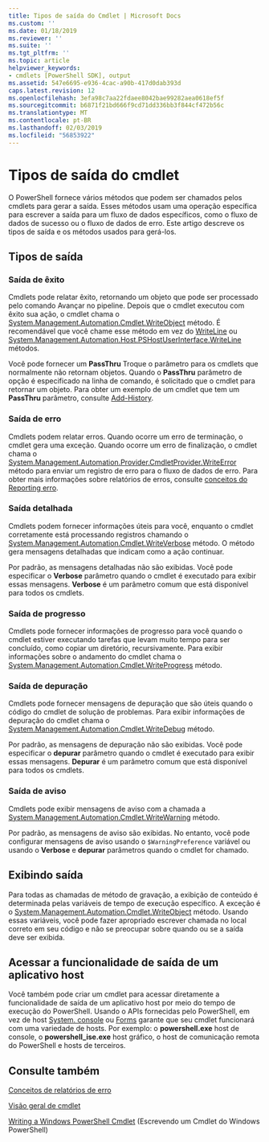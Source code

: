 ```yaml
---
title: Tipos de saída do Cmdlet | Microsoft Docs
ms.custom: ''
ms.date: 01/18/2019
ms.reviewer: ''
ms.suite: ''
ms.tgt_pltfrm: ''
ms.topic: article
helpviewer_keywords:
- cmdlets [PowerShell SDK], output
ms.assetid: 547e6695-e936-4cac-a90b-417d0dab393d
caps.latest.revision: 12
ms.openlocfilehash: 3efa98c7aa22fdaee8042bae99282aea0618ef5f
ms.sourcegitcommit: b6871f21bd666f9cd71dd336bb3f844cf472b56c
ms.translationtype: MT
ms.contentlocale: pt-BR
ms.lasthandoff: 02/03/2019
ms.locfileid: "56853922"
---
```

# <a name="types-of-cmdlet-output"></a>Tipos de saída do cmdlet

O PowerShell fornece vários métodos que podem ser chamados pelos cmdlets para gerar a saída. Esses métodos usam uma operação específica para escrever a saída para um fluxo de dados específicos, como o fluxo de dados de sucesso ou o fluxo de dados de erro. Este artigo descreve os tipos de saída e os métodos usados para gerá-los.

## <a name="types-of-output"></a>Tipos de saída

### <a name="success-output"></a>Saída de êxito

Cmdlets pode relatar êxito, retornando um objeto que pode ser processado pelo comando Avançar no pipeline. Depois que o cmdlet executou com êxito sua ação, o cmdlet chama o [System.Management.Automation.Cmdlet.WriteObject](/dotnet/api/System.Management.Automation.Cmdlet.WriteObject) método. É recomendável que você chame esse método em vez do [WriteLine](/dotnet/api/System.Console.WriteLine) ou [System.Management.Automation.Host.PSHostUserInterface.WriteLine](/dotnet/api/System.Management.Automation.Host.PSHostUserInterface.WriteLine) métodos.

Você pode fornecer um **PassThru** Troque o parâmetro para os cmdlets que normalmente não retornam objetos.
Quando o **PassThru** parâmetro de opção é especificado na linha de comando, é solicitado que o cmdlet para retornar um objeto. Para obter um exemplo de um cmdlet que tem um **PassThru** parâmetro, consulte [Add-History](/powershell/module/Microsoft.PowerShell.Core/Add-History).

### <a name="error-output"></a>Saída de erro

Cmdlets podem relatar erros. Quando ocorre um erro de terminação, o cmdlet gera uma exceção. Quando ocorre um erro de finalização, o cmdlet chama o [System.Management.Automation.Provider.CmdletProvider.WriteError](/dotnet/api/System.Management.Automation.Provider.CmdletProvider.WriteError) método para enviar um registro de erro para o fluxo de dados de erro. Para obter mais informações sobre relatórios de erros, consulte [conceitos do Reporting erro](./error-reporting-concepts.md).

### <a name="verbose-output"></a>Saída detalhada

Cmdlets podem fornecer informações úteis para você, enquanto o cmdlet corretamente está processando registros chamando o [System.Management.Automation.Cmdlet.WriteVerbose](/dotnet/api/System.Management.Automation.Cmdlet.WriteVerbose) método. O método gera mensagens detalhadas que indicam como a ação continuar.

Por padrão, as mensagens detalhadas não são exibidas. Você pode especificar o **Verbose** parâmetro quando o cmdlet é executado para exibir essas mensagens. **Verbose** é um parâmetro comum que está disponível para todos os cmdlets.

### <a name="progress-output"></a>Saída de progresso

Cmdlets pode fornecer informações de progresso para você quando o cmdlet estiver executando tarefas que levam muito tempo para ser concluído, como copiar um diretório, recursivamente. Para exibir informações sobre o andamento do cmdlet chama o [System.Management.Automation.Cmdlet.WriteProgress](/dotnet/api/System.Management.Automation.Cmdlet.WriteProgress) método.

### <a name="debug-output"></a>Saída de depuração

Cmdlets pode fornecer mensagens de depuração que são úteis quando o código do cmdlet de solução de problemas. Para exibir informações de depuração do cmdlet chama o [System.Management.Automation.Cmdlet.WriteDebug](/dotnet/api/System.Management.Automation.Cmdlet.WriteDebug) método.

Por padrão, as mensagens de depuração não são exibidas. Você pode especificar o **depurar** parâmetro quando o cmdlet é executado para exibir essas mensagens. **Depurar** é um parâmetro comum que está disponível para todos os cmdlets.

### <a name="warning-output"></a>Saída de aviso

Cmdlets pode exibir mensagens de aviso com a chamada a [System.Management.Automation.Cmdlet.WriteWarning](/dotnet/api/System.Management.Automation.Cmdlet.WriteWarning) método.

Por padrão, as mensagens de aviso são exibidas. No entanto, você pode configurar mensagens de aviso usando o `$WarningPreference` variável ou usando o **Verbose** e **depurar** parâmetros quando o cmdlet for chamado.

## <a name="displaying-output"></a>Exibindo saída

Para todas as chamadas de método de gravação, a exibição de conteúdo é determinada pelas variáveis de tempo de execução específico. A exceção é o [System.Management.Automation.Cmdlet.WriteObject](/dotnet/api/System.Management.Automation.Cmdlet.WriteObject) método. Usando essas variáveis, você pode fazer apropriado escrever chamada no local correto em seu código e não se preocupar sobre quando ou se a saída deve ser exibida.

## <a name="accessing-the-output-functionality-of-a-host-application"></a>Acessar a funcionalidade de saída de um aplicativo host

Você também pode criar um cmdlet para acessar diretamente a funcionalidade de saída de um aplicativo host por meio do tempo de execução do PowerShell. Usando o APIs fornecidas pelo PowerShell, em vez de host [System. console](/dotnet/api/System.Console) ou [Forms](/dotnet/api/System.Windows.Forms) garante que seu cmdlet funcionará com uma variedade de hosts. Por exemplo: o **powershell.exe** host de console, o **powershell_ise.exe** host gráfico, o host de comunicação remota do PowerShell e hosts de terceiros.

## <a name="see-also"></a>Consulte também

[Conceitos de relatórios de erro](./error-reporting-concepts.md)

[Visão geral de cmdlet](./cmdlet-overview.md)

[Writing a Windows PowerShell Cmdlet](./writing-a-windows-powershell-cmdlet.md) (Escrevendo um Cmdlet do Windows PowerShell)
